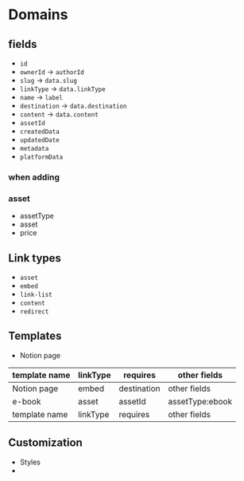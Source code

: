 # Domains

## fields

- `id`
- `ownerId` -> `authorId`
- `slug` -> `data.slug`
- `linkType` -> `data.linkType`
- `name` -> `label`
- `destination` -> `data.destination`
- `content` -> `data.content`
- `assetId`
- `createdData`
- `updatedDate`
- `metadata`
- `platformData`

### when adding

### asset

- assetType
- asset
- price

## Link types

- `asset`
- `embed`
- `link-list`
- `content`
- `redirect`

## Templates

- Notion page

| template name | linkType | requires    | other fields    |
| ------------- | -------- | ----------- | --------------- |
| Notion page   | embed    | destination | other fields    |
| e-book        | asset    | assetId     | assetType:ebook |
| template name | linkType | requires    | other fields    |

## Customization

- Styles
-
